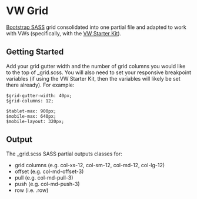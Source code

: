 # VW Grid

[Bootstrap SASS](https://github.com/twbs/bootstrap-sass) grid consolidated into one partial file and adapted to work with VWs (specifically, with the [VW Starter Kit](https://github.com/hemminger8/vw-starter-kit)).

## Getting Started
Add your grid gutter width and the number of grid columns you would like to the top of _grid.scss. You will also need to set your responsive breakpoint variables (if using the VW Starter Kit, then the variables will likely be set there already). For example:

```
$grid-gutter-width: 40px;
$grid-columns: 12;

$tablet-max: 900px;
$mobile-max: 640px;
$mobile-layout: 320px;

```


## Output
The _grid.scss SASS partial outputs classes for:

* grid columns (e.g. col-xs-12, col-sm-12, col-md-12, col-lg-12)
* offset (e.g. col-md-offset-3)
* pull (e.g. col-md-pull-3)
* push (e.g. col-md-push-3)
* row (i.e. .row)
